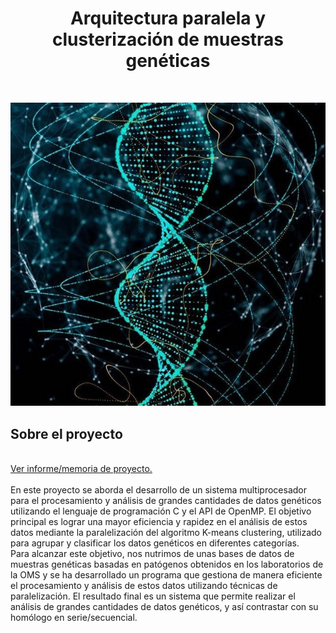 # <div style="text-align: center">Arquitectura paralela y clusterización de muestras genéticas</div>

<br />
<p align="center">
  <img alt="Main Menu" src="docs/images/image.jpg" />
</p>


## Sobre el proyecto
<br />
<a href="https://github.com/geru-scotland/genetics/blob/83e175821bf03966f446981878139ae24b99c813/docs/informe/Memoria%20del%20Proyecto.pdf">Ver informe/memoria de proyecto.</a>
<br />
<br />
En este proyecto se aborda el desarrollo de un sistema multiprocesador para el procesamiento y análisis de grandes cantidades de datos genéticos utilizando el lenguaje de programación C y el API de OpenMP. El objetivo principal es lograr una mayor eficiencia y rapidez en el análisis de estos datos mediante la paralelización del algoritmo K-means clustering, utilizado para agrupar y clasificar los datos genéticos en diferentes categorías.
<br />
Para alcanzar este objetivo, nos nutrimos de unas bases de datos de muestras genéticas basadas en patógenos obtenidos en los laboratorios de la OMS y se ha desarrollado un programa que gestiona de manera eficiente el procesamiento y análisis de estos datos utilizando técnicas de paralelización. El resultado final es un sistema que permite realizar el análisis de grandes cantidades de datos genéticos, y así contrastar con su homólogo en serie/secuencial.
